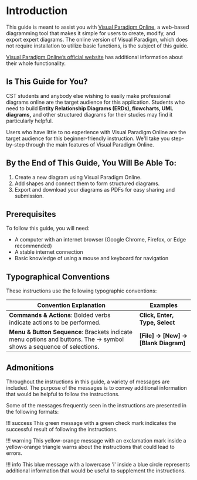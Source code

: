 # Introduction

This guide is meant to assist you with [Visual Paradigm Online](https://online.visual-paradigm.com/), a web-based diagramming tool that makes it simple for users to create, modify, and export expert diagrams. The online version of Visual Paradigm, which does not require installation to utilize basic functions, is the subject of this guide.

[Visual Paradigm Online’s official website](https://online.visual-paradigm.com/) has additional information about their whole functionality.


## Is This Guide for You?

CST students and anybody else wishing to easily make professional diagrams online are the target audience for this application. Students who need to build **Entity Relationship Diagrams (ERDs), flowcharts, UML diagrams,** and other structured diagrams for their studies may find it particularly helpful.

Users who have little to no experience with Visual Paradigm Online are the target audience for this beginner-friendly instruction. We'll take you step-by-step through the main features of Visual Paradigm Online.


## By the End of This Guide, You Will Be Able To:

1. Create a new diagram using Visual Paradigm Online.
2. Add shapes and connect them to form structured diagrams.
3. Export and download your diagrams as PDFs for easy sharing and submission.

## Prerequisites
To follow this guide, you will need:

- A computer with an internet browser (Google Chrome, Firefox, or Edge recommended)
- A stable internet connection
- Basic knowledge of using a mouse and keyboard for navigation

## Typographical Conventions

These instructions use the following typographic conventions:

| **Convention Explanation**        | **Examples**                      |
|-----------------------------------|-----------------------------------|
| **Commands & Actions**: Bolded verbs indicate actions to be performed. | **Click, Enter, Type, Select** |
| **Menu & Button Sequence**: Brackets indicate menu options and buttons. The → symbol shows a sequence of selections. | **[File] → [New] → [Blank Diagram]** |

## Admonitions
Throughout the instructions in this guide, a variety of messages are included. The purpose of the messages is to convey additional information that would be helpful to follow the instructions. 

Some of the messages frequently seen in the instructions are presented in the following formats:

!!! success
    This green message with a green check mark indicates the successful result of following the instructions. 

!!! warning
    This yellow-orange message with an exclamation mark inside a yellow-orange triangle warns about the instructions that could lead to errors. 

!!! info
    This blue message with a lowercase 'i' inside a blue circle represents additional information that would be useful to supplement the instructions.  
